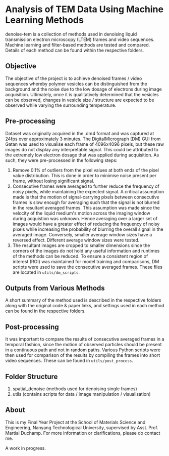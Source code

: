 # Analysis of TEM Data Using Machine Learning Methods
denoise-tem is a collection of methods used in denoising liquid transmission electron microscopy (LTEM) frames and video sequences. Machine learning and filter-based methods are tested and compared. Details of each method can be found within the respective folders.

## Objective
The objective of the project is to achieve denoised frames / video sequences whereby polymer vesicles can be distinguished from the background and the noise due to the low dosage of electrons during image acquisition. Ultimately, once it is qualitatively determined that the vesicles can be observed, changes in vesicle size / structure are expected to be observed while varying the surrounding temperature.

## Pre-processing
Dataset was originally acquired in the .dm4 format and was captured at 24fps over approximately 3 minutes. The DigitalMicrograph (DM) GUI from Gatan was used to visualise each frame of 4096x4096 pixels, but these raw images do not display any interpretable signal. This could be attributed to the extremely low electron dosage that was applied during acquisition. As such, they were pre-processed in the following steps:

1. Remove 0.1% of outliers from the pixel values at both ends of the pixel value distribution. This is done in order to minimise noise present per frame, without losing significant signal.
2. Consecutive frames were averaged to further reduce the frequency of noisy pixels, while maintaining the expected signal. A critical assumption made is that the motion of signal-carrying pixels between consecutive frames is slow enough for averaging such that the signal is not blurred in the resultant averaged frames. This assumption was made since the velocity of the liquid medium's motion across the imaging window during acquistion was unknown. Hence averaging over a larger set of images would have a greater effect of reducing the frequency of noisy pixels while increasing the probability of blurring the overall signal in the averaged image. Conversely, smaller average window sizes have a reversed effect. Different average window sizes were tested.
3. The resultant images are cropped to smaller dimensions since the corners of the images do not hold any useful information and runtimes of the methods can be reduced. To ensure a consistent region of interest (ROI) was maintained for model training and comparisons, DM scripts were used to save the consecutive averaged frames. These files are located in `utils/dm_scripts`.

## Outputs from Various Methods
A short summary of the method used is described in the respective folders along with the original code & paper links, and settings used in each method can be found in the respective folders.

## Post-processing
It was important to compare the results of consecutive averaged frames in a temporal fashion, since the motion of observed particles should be present in a continuous path and not in random paths. Various Python scripts were then used for comparison of the results by compiling the frames into short video sequences. These can be found in `utils/post_process`. 

## Folder Structure
1. spatial_denoise (methods used for denoising single frames)
2. utils (contains scripts for data / image manipulation / visualisation)

## About
This is my Final Year Project at the School of Materials Science and Engineering, Nanyang Technological University, supervised by Asst. Prof. Martial Duchamp. For more information or clarifications, please do contact me.

A work in progress.